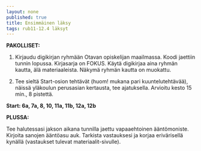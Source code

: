 ```yaml
---
layout: none
published: true
title: Ensimmäinen läksy
tags: rub11-12.4 läksyt
---
```

**PAKOLLISET:**

1. Kirjaudu digikirjan ryhmään Otavan opiskelijan maailmassa. Koodi jaettiin tunnin lopussa. Kirjasarja on FOKUS. Käytä digikirjaa aina ryhmän kautta, älä materiaaleista. Näkymä ryhmän kautta on muokattu.

2. Tee sieltä Start-osion tehtävät (huom! mukana pari kuuntelutehtävää), näissä yläkoulun perusasian kertausta, tee ajatuksella. Arvioitu kesto 15 min., 8 pistettä.

**Start: 6a, 7a, 8, 10, 11a, 11b, 12a, 12b**

**PLUSSA:**

Tee halutessasi jakson aikana tunnilla jaettu vapaaehtoinen ääntömoniste. Kirjoita sanojen ääntöasu auk. Tarkista vastauksesi ja korjaa erivärisellä kynällä (vastaukset tulevat materiaalit-sivulle).
